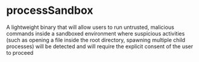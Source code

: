 # processSandbox
A lightweight binary that will allow users to run untrusted, malicious commands inside a sandboxed environment where suspicious activities (such as opening a file inside the root directory, spawning multiple child processes) will be detected and will require the explicit consent of the user to proceed
